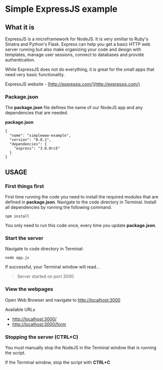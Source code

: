 # Simple ExpressJS example

## What it is

ExpressJS is a microframework for NodeJS. It is very similiar to Ruby's Sinatra and Python's Flask. Express can help you get a basic HTTP web server running but also make organizing your code and design with templates, manage user sessions, connect to databases and provide authentication. 

While ExpressJS does not do everything, it is great for the small apps that need very basic functionality. 


ExpressJS website - [http://expressjs.com/](http://expressjs.com/)

### Package.json

The **package.json** file defines the name of our NodeJS app and any dependencies that are needed. 

**package.json**

	{
	  "name": "simplewww-example",
	  "version": "0.0.1",
	  "dependencies": {
	    "express": "3.0.0rc5"
	  }
	}

## USAGE

### First things first

First time running the code you need to install the required modules that are defined in **package.json**. Navigate to the code directory in Terminal. Install all dependencies by running the following command.
	
	npm install

You only need to run this code once, every time you update **package.json**.

### Start the server

Navigate to code directory in Terminal: 
	
	node app.js

If successful, your Terminal window will read... 

> Server started on port 3000

### View the webpages

Open Web Browser and navigate to [http://localhost:3000](http://localhost:3000)

Available URLs 

* [http://localhost:3000/](http://localhost:3000)
* [http://localhost:3000/form](http://localhost:3000)


### Stopping the server (CTRL+C)

You must manually stop the NodeJS in the Terminal window that is running the script. 

If the Terminal window, stop the script with **CTRL+C**
